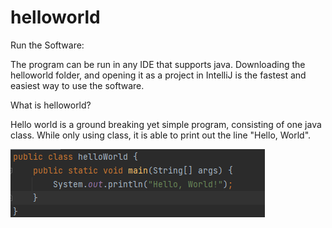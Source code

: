 # helloworld
Run the Software:

The program can be run in any IDE that supports java.
Downloading the helloworld folder, and opening it as a project in IntelliJ is the fastest and easiest way to use the software.

What is helloworld?

Hello world is a ground breaking yet simple program, consisting of one java class.
While only using class, it is able to print out the line "Hello, World".

![Code Screenshot](code.png?raw=true "Screenshot")
